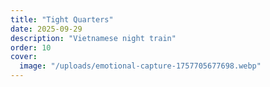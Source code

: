 ```yaml
---
title: "Tight Quarters"
date: 2025-09-29
description: "Vietnamese night train"
order: 10
cover:
  image: "/uploads/emotional-capture-1757705677698.webp"
---
```



